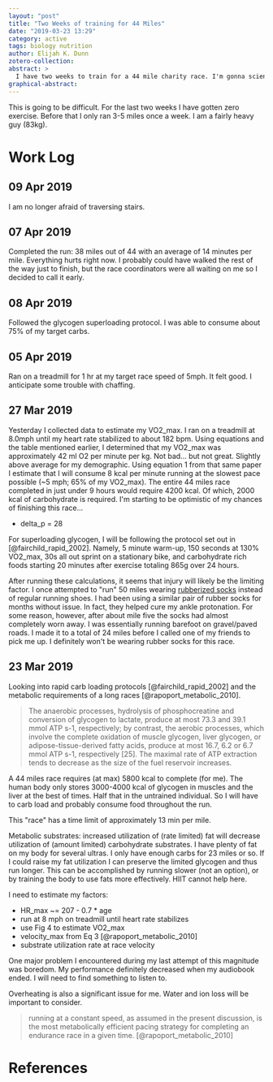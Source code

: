 ```yaml
---
layout: "post"
title: "Two Weeks of training for 44 Miles"
date: "2019-03-23 13:29"
category: active
tags: biology nutrition
author: Elijah K. Dunn
zotero-collection:
abstract: >
  I have two weeks to train for a 44 mile charity race. I'm gonna science the shit out of this.
graphical-abstract:
---
```


This is going to be difficult. For the last two weeks I have gotten zero exercise. Before that I only ran 3-5 miles once a week. I am a fairly heavy guy (83kg).

# Work Log

## 09 Apr 2019
I am no longer afraid of traversing stairs.

## 07 Apr 2019
Completed the run: 38 miles out of 44 with an average of 14 minutes per mile. Everything hurts right now. I probably could have walked the rest of the way just to finish, but the race coordinators were all waiting on me so I decided to call it early. 

## 08 Apr 2019
Followed the glycogen superloading protocol. I was able to consume about 75% of my target carbs.

## 05 Apr 2019
Ran on a treadmill for 1 hr at my target race speed of 5mph. It felt good. I anticipate some trouble with chaffing.

## 27 Mar 2019
Yesterday I collected data to estimate my VO2_max. I ran on a treadmill at 8.0mph until my heart rate stabilized to about 182 bpm. Using equations and the table mentioned earlier, I determined that my VO2_max was approximately 42 ml O2 per minute per kg. Not bad... but not great. Slightly above average for my demographic. Using equation 1 from that same paper I estimate that I will consume 8 kcal per minute running at the slowest pace possible (~5 mph; 65% of my VO2_max). The entire 44 miles race completed in just under 9 hours would require 4200 kcal. Of which, 2000 kcal of carbohydrate is required. I'm starting to be optimistic of my chances of finishing this race...

- delta_p = 28

For superloading glycogen, I will be following the protocol set out in [@fairchild_rapid_2002]. Namely, 5 minute warm-up, 150 seconds at 130% VO2_max, 30s all out sprint on a stationary bike, and carbohydrate rich foods starting 20 minutes after exercise totaling 865g over 24 hours.

After running these calculations, it seems that injury will likely be the limiting factor. I once attempted to "run" 50 miles wearing [rubberized socks](https://www.instructables.com/id/Barefoot-Running-Plasti-Socks/) instead of regular running shoes. I had been using a similar pair of rubber socks for months without issue. In fact, they helped cure my ankle protonation. For some reason, however, after about mile five the socks had almost completely worn away. I was essentially running barefoot on gravel/paved roads. I made it to a total of 24 miles before I called one of my friends to pick me up. I definitely won't be wearing rubber socks for this race.

## 23 Mar 2019

Looking into rapid carb loading protocols [@fairchild_rapid_2002] and the metabolic requirements of a long races [@rapoport_metabolic_2010].

> The anaerobic processes, hydrolysis of phosphocreatine and conversion of glycogen to lactate, produce at most 73.3 and 39.1 mmol ATP s-1, respectively; by contrast, the aerobic processes, which involve the complete oxidation of muscle glycogen, liver glycogen, or adipose-tissue-derived fatty acids, produce at most 16.7, 6.2 or 6.7 mmol ATP s-1, respectively [25]. The maximal rate of ATP extraction tends to decrease as the size of the fuel reservoir increases.

A 44 miles race requires (at max) 5800 kcal to complete (for me). The human body only stores 3000-4000 kcal of glycogen in muscles and the liver at the best of times. Half that in the untrained individual. So I will have to carb load and probably consume food throughout the run.

This "race" has a time limit of approximately 13 min per mile.

Metabolic substrates: increased utilization of (rate limited) fat will decrease utilization of (amount limited) carbohydrate substrates. I have plenty of fat on my body for several ultras. I only have enough carbs for 23 miles or so. If I could raise my fat utilization I can preserve the limited glycogen and thus run longer. This can be accomplished by running slower (not an option), or by training the body to use fats more effectively. HIIT cannot help here.

I need to estimate my factors:

- HR_max ~= 207 - 0.7 * age
- run at 8 mph on treadmill until heart rate stabilizes
- use Fig 4 to estimate VO2_max
- velocity_max from Eq 3 [@rapoport_metabolic_2010]
- substrate utilization rate at race velocity

One major problem I encountered during my last attempt of this magnitude was boredom. My performance definitely decreased when my audiobook ended. I will need to find something to listen to.

Overheating is also a significant issue for me. Water and ion loss will be important to consider.

> running at a constant speed, as assumed in the present discussion, is the most metabolically efficient pacing strategy for completing an endurance race in a given time. [@rapoport_metabolic_2010]


# References
